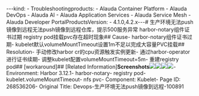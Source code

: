 ---kind:   - Troubleshootingproducts:    - Alauda Container Platform   - Alauda DevOps   - Alauda AI   - Alauda Application Services   - Alauda Service Mesh   - Alauda Developer PortalProductsVersion:   - 4.1.0,4.2.x---<!-- A type of document that involves encountering a fault, diag...it, performing root cause analysis, and providing solutions. --># 生产环境无法push镜像到远程无法push镜像到远程仓库，提示500服务异常 harbor-notary组件证书过期 registry pod挂载pvc存在超时现象## Cause- harbor-notary组件证书过期- kubelet默认volumeMountTimeout设置1m不足以完成大容量PVC挂载## Resolution- 手动修改harbor cr的cpu资源触发实例更新- 通过harbor-operator进行证书续期- 调整kubelet配置volumeMountTimeout=5m- 重建registry pod## [workaround]## [Related Information]**Screenshots**![](assets/devops-sheng-chan-huan-jing-wu-fa-pushjing-xiang-dao-yuan-cheng-100891/1739932257_99781_b78af4_enshot_2025-02-19_10-30-41.png)![](assets/devops-sheng-chan-huan-jing-wu-fa-pushjing-xiang-dao-yuan-cheng-100891/mceclip2_1739946486944_94lbg.png)![](assets/devops-sheng-chan-huan-jing-wu-fa-pushjing-xiang-dao-yuan-cheng-100891/mceclip3_1739946593150_mgm8l.png)![](assets/devops-sheng-chan-huan-jing-wu-fa-pushjing-xiang-dao-yuan-cheng-100891/mceclip2_1739954728011_g89ek.png)- Environment: Harbor 3.12.1- harbor-notary- registry pod- kubelet.volumeMountTimeout- nfs pvc- Component: Kubelet- Page ID: 268536206- Original Title: Devops-生产环境无法push镜像到远程-100891